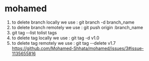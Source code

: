 # mohamed

1) to delete branch locally we use :  git branch -d branch_name
2) to delete branch remotely we use :   git push origin :branch_name
3) git tag --list tolist tags
4) to delete tag locally we use : git tag -d v1.0
5) to delete tag remotely we use :  git tag --delete v1.7
https://github.com/Mohamed-Shhata/mohamed/issues/3#issue-1135655816
